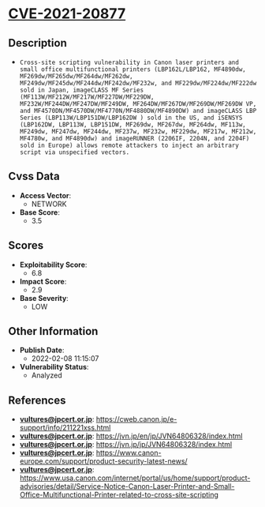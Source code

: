 
# [CVE-2021-20877](https://cweb.canon.jp/e-support/info/211221xss.html)

## Description

- `Cross-site scripting vulnerability in Canon laser printers and small office multifunctional printers (LBP162L/LBP162, MF4890dw, MF269dw/MF265dw/MF264dw/MF262dw, MF249dw/MF245dw/MF244dw/MF242dw/MF232w, and MF229dw/MF224dw/MF222dw sold in Japan, imageCLASS MF Series (MF113W/MF212W/MF217W/MF227DW/MF229DW, MF232W/MF244DW/MF247DW/MF249DW, MF264DW/MF267DW/MF269DW/MF269DW VP, and MF4570DN/MF4570DW/MF4770N/MF4880DW/MF4890DW) and imageCLASS LBP Series (LBP113W/LBP151DW/LBP162DW ) sold in the US, and iSENSYS (LBP162DW, LBP113W, LBP151DW, MF269dw, MF267dw, MF264dw, MF113w, MF249dw, MF247dw, MF244dw, MF237w, MF232w, MF229dw, MF217w, MF212w, MF4780w, and MF4890dw) and imageRUNNER (2206IF, 2204N, and 2204F) sold in Europe) allows remote attackers to inject an arbitrary script via unspecified vectors.`

## Cvss Data

- **Access Vector**:
  - NETWORK
- **Base Score**:
  - 3.5

## Scores

- **Exploitability Score**:
  - 6.8
- **Impact Score**:
  - 2.9
- **Base Severity**:
  - LOW

## Other Information

- **Publish Date**:
  - 2022-02-08 11:15:07
- **Vulnerability Status**:
  - Analyzed

## References

- **vultures@jpcert.or.jp**: https://cweb.canon.jp/e-support/info/211221xss.html
- **vultures@jpcert.or.jp**: https://jvn.jp/en/jp/JVN64806328/index.html
- **vultures@jpcert.or.jp**: https://jvn.jp/jp/JVN64806328/index.html
- **vultures@jpcert.or.jp**: https://www.canon-europe.com/support/product-security-latest-news/
- **vultures@jpcert.or.jp**: https://www.usa.canon.com/internet/portal/us/home/support/product-advisories/detail/Service-Notice-Canon-Laser-Printer-and-Small-Office-Multifunctional-Printer-related-to-cross-site-scripting
